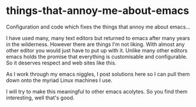 # things-that-annoy-me-about-emacs
Configuration and code which fixes the things that annoy me about emacs...

I have used many, many text editors but returned to emacs after many years in the wilderness. However there
are things I'm not liking. With almost any other editor you would just have to put up with it. Unlike many 
other editors emacs holds the promise that everything is customisable and configurable. So it deserves respect
and web sites like this.

As I work through my emacs niggles, I post solutions here so I can pull them down onto the myriad Linux machines 
I use.

I will try to make this meaningful to other emacs acolytes. So you find them interesting, well that's good.
